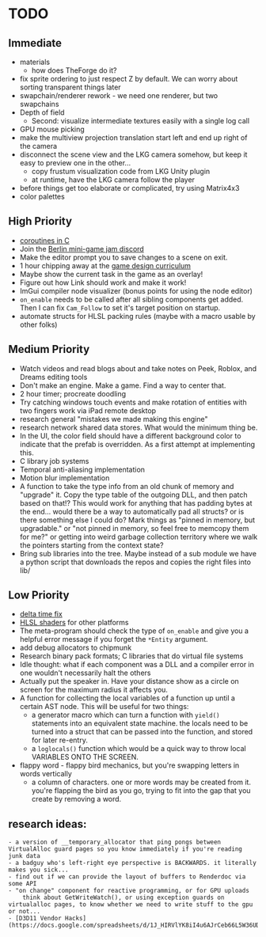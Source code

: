 # TODO

## Immediate
 
- materials
    - how does TheForge do it?
- fix sprite ordering to just respect Z by default. We can worry about sorting transparent things later
- swapchain/renderer rework - we need one renderer, but two swapchains
- Depth of field
    - Second: visualize intermediate textures easily with a single log call
- GPU mouse picking
- make the multiview projection translation start left and end up right of the camera
- disconnect the scene view and the LKG camera somehow, but keep it easy to preview one in the other...
    - copy frustum visualization code from LKG Unity plugin
    - at runtime, have the LKG camera follow the player
- before things get too elaborate or complicated, try using Matrix4x3 
- color palettes

## High Priority
- [coroutines in C](https://www.chiark.greenend.org.uk/~sgtatham/coroutines.html)
- Join the [Berlin mini-game jam discord](https://discord.gg/evM44ns)
- Make the editor prompt you to save changes to a scene on exit.
- 1 hour chipping away at the [game design curriculum](https://www.riotgames.com/en/urf-academy/curriculum-guide)
- Maybe show the current task in the game as an overlay!
- Figure out how Link should work and make it work!
- ImGui compiler node visualizer (bonus points for using the node editor)
- `on_enable` needs to be called after all sibling components get added. Then I
  can fix `Cam_Follow` to set it's target position on startup.
- automate structs for HLSL packing rules (maybe with a macro usable by other folks)

## Medium Priority
- Watch videos and read blogs about and take notes on Peek, Roblox, and Dreams editing tools
- Don't make an engine. Make a game. Find a way to center that.
- 2 hour timer; procreate doodling
- Try catching windows touch events and make rotation of entities with two fingers work via iPad remote desktop
- research general "mistakes we made making this engine"
- research network shared data stores. What would the minimum thing be.
- In the UI, the color field should have a different background color to
  indicate that the prefab is overridden. As a first attempt at implementing
  this.
- C library job systems
- Temporal anti-aliasing implementation 
- Motion blur implementation
- A function to take the type info from an old chunk of memory and "upgrade"
  it. Copy the type table of the outgoing DLL, and then patch based on that!?
  This would work for anything that has padding bytes at the end... would there
  be a way to automatically pad all structs? or is there something else I could
  do? Mark things as "pinned in memory, but upgradable." or "not pinned in
      memory, so feel free to memcopy them for me?" or getting into weird
      garbage collection territory where we walk the pointers starting from the
      context state?
- Bring sub libraries into the tree. Maybe instead of a sub module we have a
  python script that downloads the repos and copies the right files into lib/

## Low Priority
- [delta time fix](https://blogs.unity3d.com/2020/10/01/fixing-time-deltatime-in-unity-2020-2-for-smoother-gameplay-what-did-it-take/)
- [HLSL shaders](https://github.com/microsoft/ShaderConductor) for other platforms
- The meta-program should check the type of `on_enable` and give you a helpful
  error message if you forget the `*Entity` argument.
- add debug allocators to chipmunk
- Research binary pack formats; C libraries that do virtual file systems
- Idle thought: what if each component was a DLL and a compiler error in one
  wouldn't necessarily halt the others
- Actually put the speaker in. Have your distance show as a circle on screen
  for the maximum radius it affects you.
- A function for collecting the local variables of a function up until a
  certain AST node. This will be useful for two things:
    - a generator macro which can turn a function with `yield()` statements
      into an equivalent state machine. the locals need to be turned into a
      struct that can be passed into the function, and stored for later
      re-entry.
    - a `loglocals()` function which would be a quick way to throw local
      VARIABLES ONTO THE SCREEN.
- flappy word - flappy bird mechanics, but you're swapping letters in words vertically
    - a column of characters. one or more words may be created from it. you're flapping the bird as you go, trying to fit into the gap that you create by removing a word.


## research ideas:
    - a version of __temporary_allocator that ping pongs between VirtualAlloc guard pages so you know immediately if you're reading junk data
    - a badguy who's left-right eye perspective is BACKWARDS. it literally makes you sick...
    - find out if we can provide the layout of buffers to Renderdoc via some API
    - "on change" component for reactive programming, or for GPU uploads
        think about GetWriteWatch(), or using exception guards on virtualalloc pages, to know whether we need to write stuff to the gpu or not...
    - [D3D11 Vendor Hacks](https://docs.google.com/spreadsheets/d/1J_HIRVlYK8iI4u6AJrCeb66L5W36UDkd9ExSCku9s_o/edit#gid=0)


